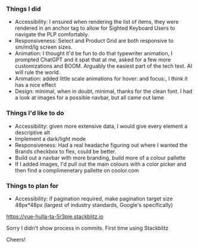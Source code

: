 ### Things I did
- Accessibility: I ensured when rendering the list of items, they were rendered in an anchor tag to allow for Sighted Keyboard Users to navigate the PLP comfortably.
- Responsiveness: Select and Product Grid are both responsive to sm/md/lg screen sizes.
- Animation: I thought it'd be fun to do that typewriter animation, I prompted ChatGPT and it spat that at me, asked for a few more customizations and BOOM. Arguably the easiest part of the tech test. AI will rule the world.
- Animation: added little scale animations for hover: and focus:, I think it has a nice effect
- Design: minimal, when in doubt, minimal, thanks for the clean font. I had a look at images for a possible navbar, but all came out lame


### Things I'd like to do
- Accessibility: given more extensive data, I would give every element a descriptive alt
- Implement a dark/light mode
- Responsiveness: Had a real headache figuring out where I wanted the Brands checkbox to flex, could be better.
- Build out a navbar with more branding, build more of a colour pallette
- If I added images, I'd pull out the main colours with a color picker and then find a complimenetary pallette on coolor.com

### Things to plan for
- Accessibility: if pagination required, make pagination target size 48px*48px (largest of industry standards, Google's specifically)

https://vue-hulla-ta-5r3pie.stackblitz.io

Sorry I didn't show process in commits. First time using Stackblitz

Cheers!